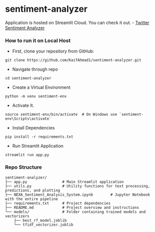 # sentiment-analyzer
Application is hosted on Streamlit Cloud. You can check it out. - [Twitter Sentiment Analyzer](https://twitter-sentiment-analyzer1.streamlit.app/)

### How to run it on Local Host 
- First, clone your repository from GitHub:
```
git clone https://github.com/KaifAhmad1/sentiment-analyzer.git
```
- Navigate through repo
```
cd sentiment-analyzer
```
- Create a Virtual Environment
```
python -m venv sentiment-env
```
- Activate It.
```
source sentiment-env/bin/activate  # On Windows use `sentiment-env\Scripts\activate`
```
-  Install Dependencies
```
pip install -r requirements.txt
```
- Run Streamlit Application
```
streamlit run app.py 
```

### Repo Structure 
```
sentiment-analyzer/
├── app.py                # Main Streamlit application
├── utils.py              # Utility functions for text processing, predictions, and plotting
├── NEXA_Sentiment_Analysis_System.ipynb        # Jupyter Notebook with the entire pipeline
├── requirements.txt      # Project dependencies
├── README.md             # Project overview and instructions
└── models/               # Folder containing trained models and vectorizers
    ├── best_rf_model.joblib
    └── tfidf_vectorizer.joblib
```
